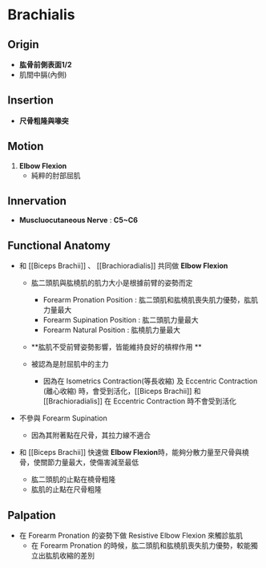 # Brachialis
## Origin
* **肱骨前側表面1/2**
* 肌間中膈(內側)    

## Insertion
* **尺骨粗隆與喙突**  

## Motion
1. **Elbow Flexion**
	* 純粹的肘部屈肌  

## Innervation
* **Muscluocutaneous Nerve** : **C5~C6**  

## Functional Anatomy
* 和 [[Biceps Brachii]] 、 [[Brachioradialis]] 共同做 **Elbow Flexion**
	* 肱二頭肌與肱橈肌的肌力大小是根據前臂的姿勢而定
		* Forearm Pronation Position : 肱二頭肌和肱橈肌喪失肌力優勢，肱肌力量最大
		* Forearm Supination Position : 肱二頭肌力量最大
		* Forearm Natural Position : 肱橈肌力量最大  
		
	* **肱肌不受前臂姿勢影響，皆能維持良好的槓桿作用 **   
	
	* 被認為是肘屈肌中的主力
		* 因為在 Isometrics Contraction(等長收縮) 及 Eccentric Contraction (離心收縮) 時，會受到活化，[[Biceps Brachii]] 和 [[Brachioradialis]] 在 Eccentric Contraction 時不會受到活化
	
* 不參與 Forearm Supination
	* 因為其附著點在尺骨，其拉力線不適合  

* 和 [[Biceps Brachii]] 快速做 **Elbow Flexion**時，能夠分散力量至尺骨與橈骨，使關節力量最大，使傷害減至最低
	* 肱二頭肌的止點在橈骨粗隆
	* 肱肌的止點在尺骨粗隆  

## Palpation
* 在 Forearm Pronation 的姿勢下做 Resistive Elbow Flexion 來觸診肱肌
	* 在 Forearm Pronation 的時候，肱二頭肌和肱橈肌喪失肌力優勢，較能獨立出肱肌收縮的差別
